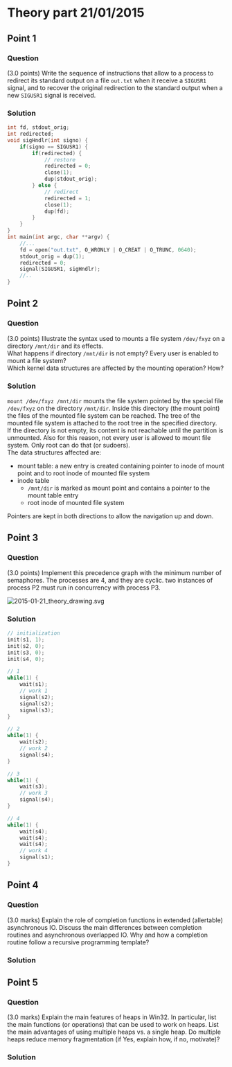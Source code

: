 # Theory part 21/01/2015

## Point 1

### Question

(3.0 points) Write the sequence of instructions that allow to a process to redirect its standard output on a file `out.txt` when it receive a `SIGUSR1` signal, and to recover the original redirection to the standard output when a new `SIGUSR1` signal is received.

### Solution

```c
int fd, stdout_orig;
int redirected;
void sigHndlr(int signo) {
    if(signo == SIGUSR1) {
        if(redirected) {
            // restore
            redirected = 0;
            close(1);
            dup(stdout_orig);
        } else {
            // redirect
            redirected = 1;
            close(1);
            dup(fd);
        }
    }
}
int main(int argc, char **argv) {
    //...
    fd = open("out.txt", O_WRONLY | O_CREAT | O_TRUNC, 0640);
    stdout_orig = dup(1);
    redirected = 0;
    signal(SIGUSR1, sigHndlr);
    //..
}
```

## Point 2

### Question

(3.0 points) Illustrate the syntax used to mounts a file system `/dev/fxyz` on a directory `/mnt/dir` and its effects.  
What happens if directory `/mnt/dir` is not empty? Every user is enabled to mount a file system?  
Which kernel data structures are affected by the mounting operation? How?

### Solution

`mount /dev/fxyz /mnt/dir` mounts the file system pointed by the special file `/dev/fxyz` on the directory `/mnt/dir`. Inside this directory (the mount point) the files of the mounted file system can be reached. The tree of the mounted file system is attached to the root tree in the specified directory.  
If the directory is not empty, its content is not reachable until the partition is unmounted. Also for this reason, not every user is allowed to mount file system. Only root can do that (or sudoers).  
The data structures affected are:

* mount table: a new entry is created containing pointer to inode of mount point and to root inode of mounted file system
* inode table
  * `/mnt/dir` is marked as mount point and contains a pointer to the mount table entry
  * root inode of mounted file system

Pointers are kept in both directions to allow the navigation up and down.

## Point 3

### Question

(3.0 points) Implement this precedence graph with the minimum number of semaphores. The processes are 4, and they are cyclic. two instances of process P2 must run in concurrency with process P3.

![2015-01-21_theory_drawing.svg](https://cdn.rawgit.com/MartinoMensio/SDP-exams/master/2015-01-21/2015-01-21_theory_drawing.svg "System representation")

### Solution

```c
// initialization
init(s1, 1);
init(s2, 0);
init(s3, 0);
init(s4, 0);

// 1
while(1) {
    wait(s1);
    // work 1
    signal(s2);
    signal(s2);
    signal(s3);
}

// 2
while(1) {
    wait(s2);
    // work 2
    signal(s4);
}

// 3
while(1) {
    wait(s3);
    // work 3
    signal(s4);
}

// 4
while(1) {
    wait(s4);
    wait(s4);
    wait(s4);
    // work 4
    signal(s1);
}
```

## Point 4

### Question

(3.0 marks) Explain the role of completion functions in extended (allertable) asynchronous IO. Discuss the main differences between completion routines and asynchronous overlapped IO. Why and how a completion routine follow a recursive programming template?


### Solution



## Point 5

### Question

(3.0 marks) Explain the main features of heaps in Win32. In particular, list the main functions (or operations) that can be used to work on heaps. List the main advantages of using multiple heaps vs. a single heap. Do multiple heaps reduce memory fragmentation (if Yes, explain how, if no, motivate)?

### Solution

